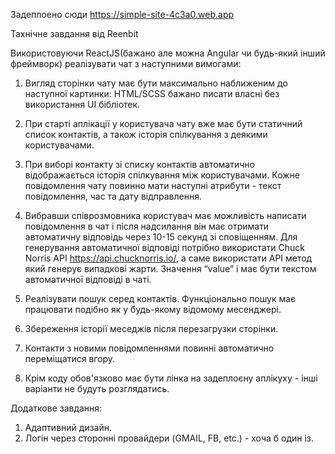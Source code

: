Задеплоено сюди https://simple-site-4c3a0.web.app

Тахнічне завдання від Reenbit

Використовуючи ReaсtJS(бажано але можна Angular чи будь-який інший фреймворк)
реалізувати чат з наступними вимогами:
1. Вигляд сторінки чату має бути максимально наближеним до наступної картинки:
HTML/SCSS бажано писати власні без використання UI бібліотек.

2. При старті аплікації у користувача чату вже має бути статичний список
контактів, а також історія спілкування з деякими користувачами.
3. При виборі контакту зі списку контактів автоматично відображається історія
спілкування між користувачами. Кожне повідомлення чату повинно мати
наступні атрибути - текст повідомлення, час та дату відправлення.
4. Вибравши співрозмовника користувач має можливість написати повідомлення в
чат і після надсилання він має отримати автоматичну відповідь через 10-15
секунд зі сповіщенням. Для генерування автоматичної відповіді потрібно
використати Chuck Norris API https://api.chucknorris.io/, а саме використати API
метод який генерує випадкові жарти. Значення “value” і має бути текстом
автоматичної відповіді в чаті.
5. Реалізувати пошук серед контактів. Функціонально пошук має працювати
подібно як у будь-якому відомому месенджері.
6. Збереження історії меседжів після перезагрузки сторінки.
7. Контакти з новими повідомленнями повинні автоматично переміщатися вгору.
8. Крім коду обов&#39;язково має бути лінка на задеплоєну аплікуху - інші варіанти не
будуть розглядатись.

Додаткове завдання:
1. Адаптивний дизайн.
2. Логін через сторонні провайдери (GMAIL, FB, etc.) - хоча б один із.